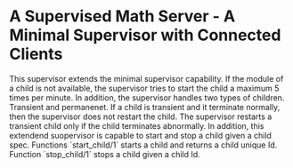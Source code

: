 # A Supervised Math Server - A Minimal Supervisor with Connected Clients
This supervisor extends the minimal supervisor capability. If the module of a child is not available, the supervisor tries to start the child a maximum 5 times per minute. In addition, the supervisor handles two types of children. Transient and permanenet. If a child is transient and it terminate normally, then the supervisor does not restart the child. The supervisor restarts a transient child only if the child terminates abnormally. In addition, this extendend suopervisor is capable to start and stop a child given a child spec. Functions ´start_child/1´ starts a child and returns a child unique Id. Function ´stop_child/1´ stops a child given a child Id.
